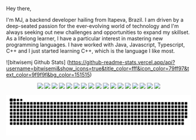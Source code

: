 Hey there,

I'm MJ, a backend developer hailing from Itapeva, Brazil. I am driven by a deep-seated passion for the ever-evolving world of technology and I'm always seeking out new challenges and opportunities to expand my skillset. As a lifelong learner, I have a particular interest in mastering new programming languages. I have worked with Java, Javascript, Typescript, C++ and I just started learning C++, which is the language I like most.

<p align="center">

![bitwisemj Github Stats] (https://github-readme-stats.vercel.app/api?username=bitwisemj&show_icons=true&title_color=fff&icon_color=79ff97&text_color=9f9f9f&bg_color=151515)
 </p>
  
<p align="center">
<img src="https://img.shields.io/badge/Java-ED8B00?style=for-the-badge&logo=java&logoColor=white" />
<img src="https://img.shields.io/badge/typescript-%23323330.svg?style=for-the-badge&logo=typescript&logoColor=%23007ACD" />
<img src="https://img.shields.io/badge/C%2b%2b-%23323330.svg?style=for-the-badge&logo=c&logoColor=%23007ACD" />
<img src="https://img.shields.io/badge/Go-00ADD8?style=for-the-badge&logo=go&logoColor=white" />
<img src="https://img.shields.io/badge/javascript-%23323330.svg?style=for-the-badge&logo=javascript" />
<img src="https://img.shields.io/badge/Python-14354C?style=for-the-badge&logo=python&logoColor=white" />
<img src="https://img.shields.io/badge/nest.js-%23404d59.svg?style=for-the-badge&logo=nestjs&logoColor=%23e0234e" />
<img src="https://img.shields.io/badge/MongoDB-%234ea94b.svg?style=for-the-badge&logo=mongodb&logoColor=white)" />
<img src="https://img.shields.io/badge/PostgresSQL-%2300f.svg?style=for-the-badge&logo=postgresql&logoColor=whit" />
<img src="https://img.shields.io/badge/MySQL-00000F?style=for-the-badge&logo=mysql&logoColor=white" />
<img src="https://img.shields.io/badge/firebase-%23039BE5.svg?style=for-the-badge&logo=firebas" />
<img src="https://img.shields.io/badge/docker-%232497ed.svg?style=for-the-badge&logo=docker&logoColor=white" />
<img src="https://img.shields.io/badge/docker%20compose-%232497ed.svg?style=for-the-badge&logo=docker&logoColor=whit" />
<img src="https://img.shields.io/badge/Redis-D9281A?style=for-the-badge&logo=redis&logoColor=white" />
<img src="https://img.shields.io/badge/Amazon_AWS-232F3E?style=for-the-badge&logo=amazon-aws&logoColor=white" />
<img src="https://img.shields.io/badge/Terraform-7B42BC?style=for-the-badge&logo=terraform&logoColor=white" />
<img src="https://img.shields.io/badge/Linux-E34F26?style=for-the-badge&logo=linux&logoColor=black" />
  
</p>

<p align="center">
  <img src="https://raw.githubusercontent.com/ray-x/ray-x/output/github-contribution-grid-snake.svg" />
</p>
